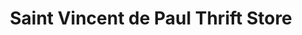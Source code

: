 ---
title: "Saint Vincent de Paul Thrift Store"
url: /fenton/saint-vincent-de-paul-thrift-store/
shop: charity
---